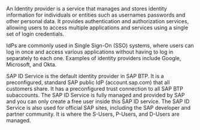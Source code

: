 An Identity provider is a service that manages and stores identity information for individuals or entities such as usernames passwords and other personal data. It provides authentication and authorization services, allowing users to access multiple applications and services using a single set of login credentials.

IdPs are commonly used in Single Sign-On (SSO) systems, where users can log in once and access various applications without having to log in separately to each one. Examples of identity providers include Google, Microsoft, and Okta.

SAP ID Service is the default identity provider in SAP BTP. It is a preconfigured, standard SAP public IdP (account.sap.com) that all customers share. It has a preconfigured trust connection to all SAP BTP subaccounts. The SAP ID Service is fully managed and provided by SAP and you can only create a free user inside this SAP ID service. The SAP ID Service is also used for official SAP sites, including the SAP developer and partner community. It is where the S-Users, P-Users, and D-Users are managed.